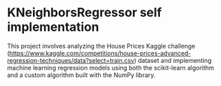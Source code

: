 # KNeighborsRegressor self implementation

This project involves analyzing the House Prices Kaggle challenge (https://www.kaggle.com/competitions/house-prices-advanced-regression-techniques/data?select=train.csv) dataset and implementing machine learning regression models using both the scikit-learn algorithm and a custom algorithm built with the NumPy library.
